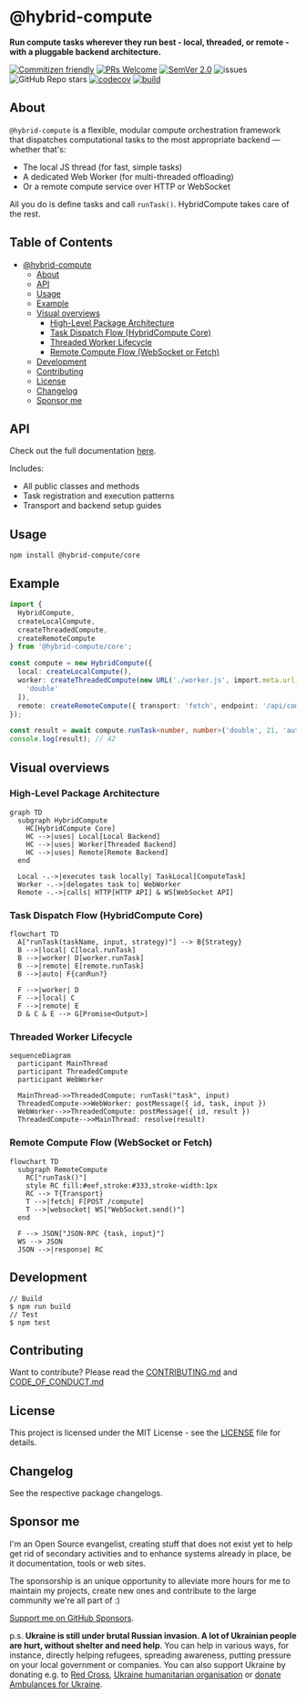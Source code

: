 # @hybrid-compute

**Run compute tasks wherever they run best - local, threaded, or remote - with a
pluggable backend architecture.**

[![Commitizen friendly](https://img.shields.io/badge/commitizen-friendly-brightgreen.svg)](http://commitizen.github.io/cz-cli/)
[![PRs Welcome](https://img.shields.io/badge/PRs-welcome-green.svg)](http://makeapullrequest.com)
[![SemVer 2.0](https://img.shields.io/badge/SemVer-2.0-green.svg)](http://semver.org/spec/v2.0.0.html)
![issues](https://img.shields.io/github/issues/phun-ky/hybrid-compute)
![GitHub Repo stars](https://img.shields.io/github/stars/phun-ky/hybrid-compute)
[![codecov](https://codecov.io/gh/phun-ky/hybrid-compute/graph/badge.svg?token=VA91DL7ZLZ)](https://codecov.io/gh/phun-ky/hybrid-compute)
[![build](https://github.com/phun-ky/hybrid-compute/actions/workflows/check.yml/badge.svg)](https://github.com/phun-ky/hybrid-compute/actions/workflows/check.yml)

## About

`@hybrid-compute` is a flexible, modular compute orchestration framework that
dispatches computational tasks to the most appropriate backend — whether that's:

- The local JS thread (for fast, simple tasks)
- A dedicated Web Worker (for multi-threaded offloading)
- Or a remote compute service over HTTP or WebSocket

All you do is define tasks and call `runTask()`. HybridCompute takes care of the
rest.

## Table of Contents<!-- omit from toc -->

- [@hybrid-compute](#hybrid-compute)
  - [About](#about)
  - [API](#api)
  - [Usage](#usage)
  - [Example](#example)
  - [Visual overviews](#visual-overviews)
    - [High-Level Package Architecture](#high-level-package-architecture)
    - [Task Dispatch Flow (HybridCompute Core)](#task-dispatch-flow-hybridcompute-core)
    - [Threaded Worker Lifecycle](#threaded-worker-lifecycle)
    - [Remote Compute Flow (WebSocket or Fetch)](#remote-compute-flow-websocket-or-fetch)
  - [Development](#development)
  - [Contributing](#contributing)
  - [License](#license)
  - [Changelog](#changelog)
  - [Sponsor me](#sponsor-me)

## API

Check out the full documentation
[here](https://github.com/phun-ky/hybrid-compute/blob/main/api/README.md).

Includes:

- All public classes and methods
- Task registration and execution patterns
- Transport and backend setup guides

## Usage

```shell-session
npm install @hybrid-compute/core
```

## Example

```ts
import {
  HybridCompute,
  createLocalCompute,
  createThreadedCompute,
  createRemoteCompute
} from '@hybrid-compute/core';

const compute = new HybridCompute({
  local: createLocalCompute(),
  worker: createThreadedCompute(new URL('./worker.js', import.meta.url), [
    'double'
  ]),
  remote: createRemoteCompute({ transport: 'fetch', endpoint: '/api/compute' })
});

const result = await compute.runTask<number, number>('double', 21, 'auto');
console.log(result); // 42
```

## Visual overviews

### High-Level Package Architecture

```mermaid
graph TD
  subgraph HybridCompute
    HC[HybridCompute Core]
    HC -->|uses| Local[Local Backend]
    HC -->|uses| Worker[Threaded Backend]
    HC -->|uses| Remote[Remote Backend]
  end

  Local -.->|executes task locally| TaskLocal[ComputeTask]
  Worker -.->|delegates task to| WebWorker
  Remote -.->|calls| HTTP[HTTP API] & WS[WebSocket API]
```

### Task Dispatch Flow (HybridCompute Core)

```mermaid
flowchart TD
  A["runTask(taskName, input, strategy)"] --> B{Strategy}
  B -->|local| C[local.runTask]
  B -->|worker| D[worker.runTask]
  B -->|remote| E[remote.runTask]
  B -->|auto| F{canRun?}

  F -->|worker| D
  F -->|local| C
  F -->|remote| E
  D & C & E --> G[Promise<Output>]
```

### Threaded Worker Lifecycle

```mermaid
sequenceDiagram
  participant MainThread
  participant ThreadedCompute
  participant WebWorker

  MainThread->>ThreadedCompute: runTask("task", input)
  ThreadedCompute->>WebWorker: postMessage({ id, task, input })
  WebWorker-->>ThreadedCompute: postMessage({ id, result })
  ThreadedCompute-->>MainThread: resolve(result)

```

### Remote Compute Flow (WebSocket or Fetch)

```mermaid
flowchart TD
  subgraph RemoteCompute
    RC["runTask()"]
    style RC fill:#eef,stroke:#333,stroke-width:1px
    RC --> T{Transport}
    T -->|fetch| F[POST /compute]
    T -->|websocket| WS["WebSocket.send()"]
  end

  F --> JSON["JSON-RPC {task, input}"]
  WS --> JSON
  JSON -->|response| RC

```

## Development

```shell-session
// Build
$ npm run build
// Test
$ npm test
```

## Contributing

Want to contribute? Please read the
[CONTRIBUTING.md](https://github.com/phun-ky/hybrid-compute/blob/main/CONTRIBUTING.md)
and
[CODE_OF_CONDUCT.md](https://github.com/phun-ky/hybrid-compute/blob/main/CODE_OF_CONDUCT.md)

## License

This project is licensed under the MIT License - see the
[LICENSE](https://github.com/phun-ky/hybrid-compute/blob/main/LICENSE) file for
details.

## Changelog

See the respective package changelogs.

## Sponsor me

I'm an Open Source evangelist, creating stuff that does not exist yet to help
get rid of secondary activities and to enhance systems already in place, be it
documentation, tools or web sites.

The sponsorship is an unique opportunity to alleviate more hours for me to
maintain my projects, create new ones and contribute to the large community
we're all part of :)

[Support me on GitHub Sponsors](https://github.com/sponsors/phun-ky).

p.s. **Ukraine is still under brutal Russian invasion. A lot of Ukrainian people
are hurt, without shelter and need help**. You can help in various ways, for
instance, directly helping refugees, spreading awareness, putting pressure on
your local government or companies. You can also support Ukraine by donating
e.g. to [Red Cross](https://www.icrc.org/en/donate/ukraine),
[Ukraine humanitarian organisation](https://savelife.in.ua/en/donate-en/#donate-army-card-weekly)
or
[donate Ambulances for Ukraine](https://www.gofundme.com/f/help-to-save-the-lives-of-civilians-in-a-war-zone).
